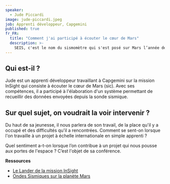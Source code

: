 ```yaml
---
speaker:
  - Jude Piccardi
image: jude-piccardi.jpeg
job: Apprenti développeur, Capgemini
published: true
fr_FR:
  title: "Comment j'ai participé à écouter le cœur de Mars"
  description: >-
    SEIS, c'est le nom du sismomètre qui s'est posé sur Mars l’année dernière. Retour d’expérience d’un apprenti développeur qui a travaillé sur la mission spatiale InSight.
---
```


## Qui est-il ?

Jude est un apprenti développeur travaillant à Capgemini sur la mission InSight qui consiste à écouter le cœur de Mars (sic). Avec ses compétences, il a participé à l'élaboration d'un système permettant de recueillir des données envoyées depuis la sonde sismique.

## Sur quel sujet, on voudrait la voir intervenir ?

Du haut de sa jeunesse, il nous parlera de son travail, de la place qu'il y a occupé et des difficultés qu'il a rencontrées. Comment se sent-on lorsque l'on travaille à un projet à échelle internationale en simple apprenti ?

Quel sentiment a-t-on lorsque l’on contribue à un projet qui nous pousse aux portes de l'espace ? C’est l'objet de sa conférence.

**Ressources**
* [Le Lander de la mission InSight](https://mars.nasa.gov/insight/spacecraft/about-the-lander/)
* [Ondes Sismiques sur la planète Mars](https://www.seis-insight.eu/fr/public/sismologie-planetaire/les-ondes-sismiques)
